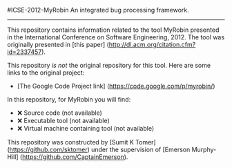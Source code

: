 #ICSE-2012-MyRobin
An integrated bug processing framework.

***

This repository contains information related to the tool MyRobin presented in the International Conference on Software Engineering, 2012. The tool was originally presented in [this paper] (http://dl.acm.org/citation.cfm?id=2337457).

This repository _is not_ the original repository for this tool. Here are some links to the original project:

 - [The Google Code Project link] (https://code.google.com/p/myrobin/)

In this repository, for MyRobin you will find:

* :x: Source code (not available)
* :x: Executable tool (not available)
* :x: Virtual machine containing tool (not available)

This repository was constructed by [Sumit K Tomer] (https://github.com/sktomer) under the supervision of [Emerson Murphy-Hill] (https://github.com/CaptainEmerson).

